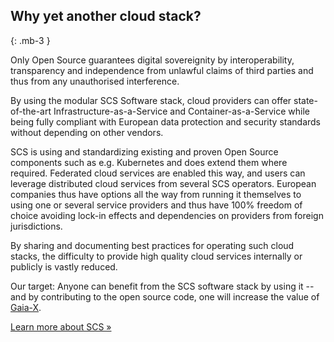## Why yet another cloud stack?
{: .mb-3 }

Only Open Source guarantees digital sovereignity by interoperability, transparency and independence from unlawful claims of third parties and thus from any unauthorised interference.

By using the modular SCS Software stack, cloud providers can offer state-of-the-art Infrastructure-as-a-Service and Container-as-a-Service while being fully compliant with European data protection and security standards without depending on other vendors.

SCS is using and standardizing existing and proven Open Source components such as e.g. Kubernetes and does extend them where required. Federated cloud services are enabled this way, and users can leverage distributed cloud services from several SCS operators. European companies thus have options all the way from running it themselves to using one or several service providers and thus have 100% freedom of choice avoiding lock-in effects and dependencies on providers from foreign jurisdictions.

By sharing and documenting best practices for operating such cloud stacks, the difficulty to provide high quality cloud services internally or publicly is vastly reduced.

Our target: Anyone can benefit from the SCS software stack by using it -- and by contributing to the open source code, one will increase the value of [Gaia-X](https://gaia-x.eu/).

<a class="btn btn-primary btn-lg" href="{{ site.baseurl }}/about/">Learn more about SCS &raquo;</a>
